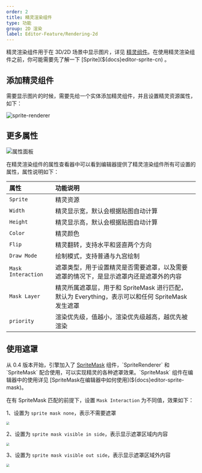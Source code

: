 ```yaml
---
order: 2
title: 精灵渲染组件
type: 功能
group: 2D 渲染
label: Editor-Feature/Rendering-2d
---
```



精灵渲染组件用于在 3D/2D 场景中显示图片，详见 [精灵组件](${docs}sprite-renderer-cn)。在使用精灵渲染组件之前，你可能需要先了解一下 [Sprite](${docs}editor-sprite-cn) 。

## 添加精灵组件

需要显示图片的时候，需要先给一个实体添加精灵组件，并且设置精灵资源属性，如下：

![sprite-renderer](https://mdn.alipayobjects.com/huamei_w6ifet/afts/img/A*adizTpp_l5cAAAAAAAAAAAAADjCHAQ/original)


## 更多属性

![属性面板](https://mdn.alipayobjects.com/huamei_w6ifet/afts/img/A*pcbLSahH--YAAAAAAAAAAAAADjCHAQ/original)

在精灵渲染组件的属性查看器中可以看到编辑器提供了精灵渲染组件所有可设置的属性，属性说明如下：

| 属性 | 功能说明 |
| :--- | :--- |
| `Sprite` | 精灵资源 |
| `Width` | 精灵显示宽，默认会根据贴图自动计算 |
| `Height` | 精灵显示高，默认会根据贴图自动计算 |
| `Color` | 精灵颜色 |
| `Flip` | 精灵翻转，支持水平和竖直两个方向 |
| `Draw Mode` | 绘制模式，支持普通与九宫绘制 |
| `Mask Interaction` | 遮罩类型，用于设置精灵是否需要遮罩，以及需要遮罩的情况下，是显示遮罩内还是遮罩外的内容 |
| `Mask Layer` | 精灵所属遮罩层，用于和 SpriteMask 进行匹配，默认为 Everything，表示可以和任何 SpriteMask 发生遮罩 |
| `priority` | 渲染优先级，值越小，渲染优先级越高，越优先被渲染 |

## 使用遮罩

从 0.4 版本开始，引擎加入了 [SpriteMask](${docs}sprite-mask) 组件，`SpriteRenderer` 和 `SpriteMask` 配合使用，可以实现精灵的各种遮罩效果。`SpriteMask` 组件在编辑器中的使用详见 [SpriteMask在编辑器中如何使用](${docs}editor-sprite-mask)。

在有 SpriteMask 匹配的前提下，设置 `Mask Interaction` 为不同值，效果如下：

1、设置为 `sprite mask none`，表示不需要遮罩

<img src="https://mdn.alipayobjects.com/huamei_w6ifet/afts/img/A*EkvgRZqpdhUAAAAAAAAAAAAADjCHAQ/original"  style="zoom:50%;" />

2、设置为 `sprite mask visible in side`，表示显示遮罩区域内内容

<img src="https://mdn.alipayobjects.com/huamei_w6ifet/afts/img/A*IqgVQLLddsEAAAAAAAAAAAAADjCHAQ/original"  style="zoom:50%;" />

3、设置为 `sprite mask visible out side`，表示显示遮罩区域外内容

<img src="https://mdn.alipayobjects.com/huamei_w6ifet/afts/img/A*fcsJR4KSht4AAAAAAAAAAAAADjCHAQ/original"  style="zoom:50%;" />
